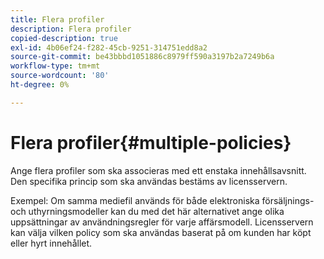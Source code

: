 ```yaml
---
title: Flera profiler
description: Flera profiler
copied-description: true
exl-id: 4b06ef24-f282-45cb-9251-314751edd8a2
source-git-commit: be43bbbd1051886c8979ff590a3197b2a7249b6a
workflow-type: tm+mt
source-wordcount: '80'
ht-degree: 0%

---
```


# Flera profiler{#multiple-policies}

Ange flera profiler som ska associeras med ett enstaka innehållsavsnitt. Den specifika princip som ska användas bestäms av licensservern.

Exempel: Om samma mediefil används för både elektroniska försäljnings- och uthyrningsmodeller kan du med det här alternativet ange olika uppsättningar av användningsregler för varje affärsmodell. Licensservern kan välja vilken policy som ska användas baserat på om kunden har köpt eller hyrt innehållet.

